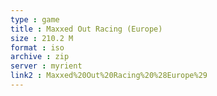 ```yaml
---
type : game
title : Maxxed Out Racing (Europe)
size : 210.2 M
format : iso
archive : zip
server : myrient
link2 : Maxxed%20Out%20Racing%20%28Europe%29
---
```

